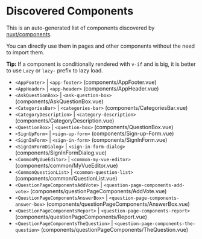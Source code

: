 # Discovered Components

This is an auto-generated list of components discovered by [nuxt/components](https://github.com/nuxt/components).

You can directly use them in pages and other components without the need to import them.

**Tip:** If a component is conditionally rendered with `v-if` and is big, it is better to use `Lazy` or `lazy-` prefix to lazy load.

- `<AppFooter>` | `<app-footer>` (components/AppFooter.vue)
- `<AppHeader>` | `<app-header>` (components/AppHeader.vue)
- `<AskQuestionBox>` | `<ask-question-box>` (components/AskQuestionBox.vue)
- `<CategoriesBar>` | `<categories-bar>` (components/CategoriesBar.vue)
- `<CategoryDescription>` | `<category-description>` (components/CategoryDescription.vue)
- `<QuestionBox>` | `<question-box>` (components/QuestionBox.vue)
- `<SignUpForm>` | `<sign-up-form>` (components/Sign-up-Form.vue)
- `<SignInForm>` | `<sign-in-form>` (components/SignInForm.vue)
- `<SignInFormDialog>` | `<sign-in-form-dialog>` (components/SignInFormDialog.vue)
- `<CommonMyVueEditor>` | `<common-my-vue-editor>` (components/common/MyVueEditor.vue)
- `<CommonQuestionList>` | `<common-question-list>` (components/common/QuestionList.vue)
- `<QuestionPageComponentsAddVote>` | `<question-page-components-add-vote>` (components/questionPageComponents/AddVote.vue)
- `<QuestionPageComponentsAnswerBox>` | `<question-page-components-answer-box>` (components/questionPageComponents/AnswerBox.vue)
- `<QuestionPageComponentsReport>` | `<question-page-components-report>` (components/questionPageComponents/Report.vue)
- `<QuestionPageComponentsTheQuestion>` | `<question-page-components-the-question>` (components/questionPageComponents/TheQuestion.vue)
